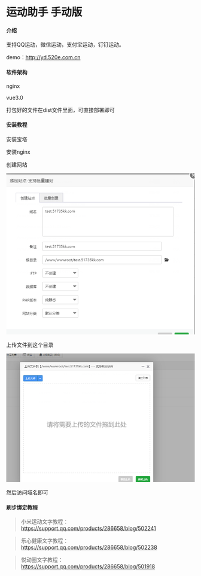 # 运动助手 手动版

#### 介绍
支持QQ运动，微信运动，支付宝运动，钉钉运动。

demo：http://yd.520e.com.cn

#### 软件架构
nginx

vue3.0

打包好的文件在dist文件里面，可直接部署即可

#### 安装教程
安装宝塔

安装nginx

创建网站

![img.png](img.png)

上传文件到这个目录

![img_1.png](img_1.png)

然后访问域名即可


#### 刷步绑定教程
> 小米运动文字教程：https://support.qq.com/products/286658/blog/502241

> 乐心健康文字教程：https://support.qq.com/products/286658/blog/502238

> 悦动圈文字教程：https://support.qq.com/products/286658/blog/501918



